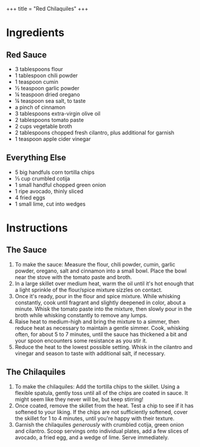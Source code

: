 +++
title = "Red Chilaquiles"
+++
# Ingredients

## Red Sauce

-   3 tablespoons flour
-   1 tablespoon chili powder
-   1 teaspoon cumin
-   ½ teaspoon garlic powder
-   ¼ teaspoon dried oregano
-   ¼ teaspoon sea salt, to taste
-   a pinch of cinnamon
-   3 tablespoons extra-virgin olive oil
-   2 tablespoons tomato paste
-   2 cups vegetable broth
-   2 tablespoons chopped fresh cilantro, plus additional for garnish
-   1 teaspoon apple cider vinegar

## Everything Else

-   5 big handfuls corn tortilla chips
-   ⅓ cup crumbled cotija
-   1 small handful chopped green onion
-   1 ripe avocado, thinly sliced
-   4 fried eggs
-   1 small lime, cut into wedges

# Instructions

## The Sauce

1. To make the sauce: Measure the flour, chili powder, cumin, garlic powder, oregano, salt and cinnamon into a small bowl. Place the bowl near the stove with the tomato paste and broth.
2. In a large skillet over medium heat, warm the oil until it's hot enough that a light sprinkle of the flour/spice mixture sizzles on contact.
3. Once it's ready, pour in the flour and spice mixture. While whisking constantly, cook until fragrant and slightly deepened in color, about a minute. Whisk the tomato paste into the mixture, then slowly pour in the broth while whisking constantly to remove any lumps.
4. Raise heat to medium-high and bring the mixture to a simmer, then reduce heat as necessary to maintain a gentle simmer. Cook, whisking often, for about 5 to 7 minutes, until the sauce has thickened a bit and your spoon encounters some resistance as you stir it.
5. Reduce the heat to the lowest possible setting. Whisk in the cilantro and vinegar and season to taste with additional salt, if necessary.

## The Chilaquiles

1. To make the chilaquiles: Add the tortilla chips to the skillet. Using a flexible spatula, gently toss until all of the chips are coated in sauce. It might seem like they never will be, but keep stirring!
2. Once coated, remove the skillet from the heat. Test a chip to see if it has softened to your liking. If the chips are not sufficiently softened, cover the skillet for 1 to 4 minutes, until you're happy with their texture.
3. Garnish the chilaquiles _generously_ with crumbled cotija, green onion and cilantro. Scoop servings onto individual plates, add a few slices of avocado, a fried egg, and a wedge of lime. Serve immediately.
